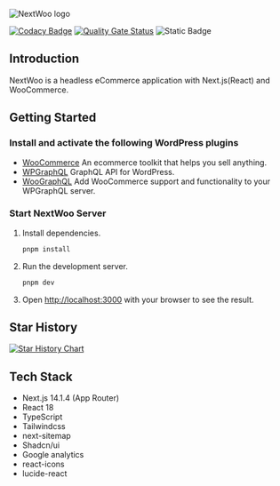 ![NextWoo logo](https://raw.githubusercontent.com/Levix0501/next-woo/master/public/next-woo.png "this is NextWoo logo")  

[![Codacy Badge](https://app.codacy.com/project/badge/Grade/292fbeb23ebf49848a4ac843b590fd54)](https://app.codacy.com/gh/Levix0501/next-woo/dashboard?utm_source=gh&utm_medium=referral&utm_content=&utm_campaign=Badge_grade)
[![Quality Gate Status](https://sonarcloud.io/api/project_badges/measure?project=Levix0501_next-woo&metric=alert_status)](https://sonarcloud.io/summary/new_code?id=Levix0501_next-woo)
![Static Badge](https://img.shields.io/badge/license-MIT-blue)

## Introduction

NextWoo is a headless eCommerce application with Next.js(React) and WooCommerce.

## Getting Started

### Install and activate the following WordPress plugins
- [WooCommerce](https://wordpress.org/plugins/woocommerce) An ecommerce toolkit that helps you sell anything.
- [WPGraphQL](https://wordpress.org/plugins/wp-graphql) GraphQL API for WordPress.
- [WooGraphQL](https://github.com/wp-graphql/wp-graphql-woocommerce) Add WooCommerce support and functionality to your WPGraphQL server.

### Start NextWoo Server

1. Install dependencies.
   ```bash
   pnpm install
   ```
2. Run the development server.
   ```bash
   pnpm dev
   ```
3. Open [http://localhost:3000](http://localhost:3000) with your browser to see the result.

## Star History

[![Star History Chart](https://api.star-history.com/svg?repos=Levix0501/next-woo&type=Date)](https://star-history.com/#Levix0501/next-woo&Date)

## Tech Stack
- Next.js 14.1.4 (App Router)
- React 18
- TypeScript
- Tailwindcss
- next-sitemap
- Shadcn/ui
- Google analytics
- react-icons
- lucide-react

